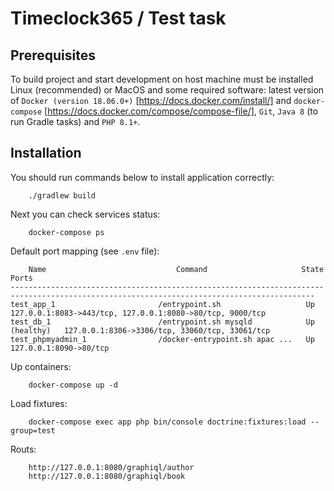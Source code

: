 # Timeclock365 / Test task

## Prerequisites

To build project and start development on host machine must be installed Linux (recommended) or MacOS and some required software:
latest version of `Docker (version 18.06.0+)` [https://docs.docker.com/install/]
and `docker-compose` [https://docs.docker.com/compose/compose-file/],
`Git`, `Java 8` (to run Gradle tasks) and `PHP 8.1+`.

## Installation

You should run commands below to install application correctly:

        ./gradlew build

Next you can check services status:

        docker-compose ps

Default port mapping (see `.env` file):

        Name                             Command                     State                                      Ports                  
    ------------------------------------------------------------------------------------------------------------------------------------------
    test_app_1                       /entrypoint.sh                   Up             127.0.0.1:8083->443/tcp, 127.0.0.1:8080->80/tcp, 9000/tcp
    test_db_1                        /entrypoint.sh mysqld            Up (healthy)   127.0.0.1:8306->3306/tcp, 33060/tcp, 33061/tcp
    test_phpmyadmin_1                /docker-entrypoint.sh apac ...   Up             127.0.0.1:8090->80/tcp

Up containers:

        docker-compose up -d

Load fixtures:

        docker-compose exec app php bin/console doctrine:fixtures:load --group=test

Routs:

        http://127.0.0.1:8080/graphiql/author
        http://127.0.0.1:8080/graphiql/book